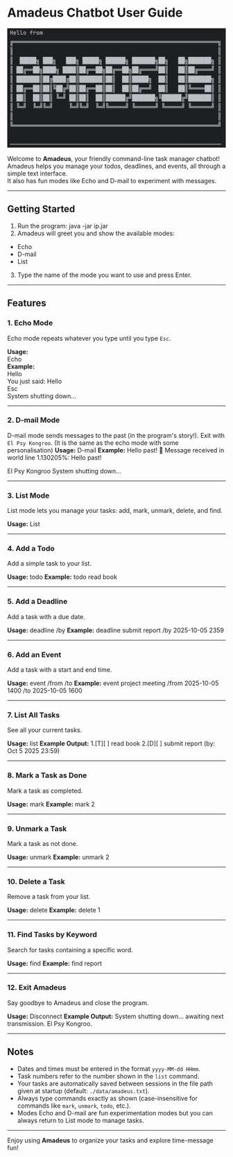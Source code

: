 # Amadeus Chatbot User Guide

![Product screenshot](image_amadeus.png)

Welcome to **Amadeus**, your friendly command-line task manager chatbot!  
Amadeus helps you manage your todos, deadlines, and events, all through a simple text interface.  
It also has fun modes like Echo and D-mail to experiment with messages.

---

## Getting Started

1. Run the program:
java -jar ip.jar
2. Amadeus will greet you and show the available modes:
- Echo
- D-mail
- List

3. Type the name of the mode you want to use and press Enter.

---

## Features

### 1. Echo Mode
Echo mode repeats whatever you type until you type `Esc`.  

**Usage:**  
Echo  
**Example:**  
Hello  
You just said: Hello  
Esc  
System shutting down...  

---

### 2. D-mail Mode
D-mail mode sends messages to the past (in the program's story!). Exit with `El Psy Kongroo`.
(It is the same as the echo mode with some personalisation)
**Usage:**
D-mail
**Example:**
Hello past!
📧 Message received in world line 1.130205%: Hello past!

El Psy Kongroo
System shutting down...

---

### 3. List Mode
List mode lets you manage your tasks: add, mark, unmark, delete, and find.

**Usage:**
List

---

### 4. Add a Todo
Add a simple task to your list.

**Usage:**
todo <description>
**Example:**
todo read book

---

### 5. Add a Deadline
Add a task with a due date.

**Usage:**
deadline <description> /by <yyyy-MM-dd HHmm>
**Example:**
deadline submit report /by 2025-10-05 2359

---

### 6. Add an Event
Add a task with a start and end time.

**Usage:**
event <description> /from <yyyy-MM-dd HHmm> /to <yyyy-MM-dd HHmm>
**Example:**
event project meeting /from 2025-10-05 1400 /to 2025-10-05 1600

---

### 7. List All Tasks
See all your current tasks.

**Usage:**
list
**Example Output:**
1.[T][ ] read book
2.[D][ ] submit report (by: Oct 5 2025 23:59)

---

### 8. Mark a Task as Done
Mark a task as completed.

**Usage:**
mark <task number>
**Example:**
mark 2

---

### 9. Unmark a Task
Mark a task as not done.

**Usage:**
unmark <task number>
**Example:**
unmark 2

---

### 10. Delete a Task
Remove a task from your list.

**Usage:**
delete <task number>
**Example:**
delete 1

---

### 11. Find Tasks by Keyword
Search for tasks containing a specific word.

**Usage:**
find <keyword>
**Example:**
find report

---

### 12. Exit Amadeus
Say goodbye to Amadeus and close the program.

**Usage:**
Disconnect
**Example Output:**
System shutting down... awaiting next transmission.
El Psy Kongroo.

---

## Notes

- Dates and times must be entered in the format `yyyy-MM-dd HHmm`.  
- Task numbers refer to the number shown in the `list` command.  
- Your tasks are automatically saved between sessions in the file path given at startup (default: `./data/amadeus.txt`).  
- Always type commands exactly as shown (case-insensitive for commands like `mark`, `unmark`, `todo`, etc.).  
- Modes Echo and D-mail are fun experimentation modes but you can always return to List mode to manage tasks.

---

Enjoy using **Amadeus** to organize your tasks and explore time-message fun!

  
